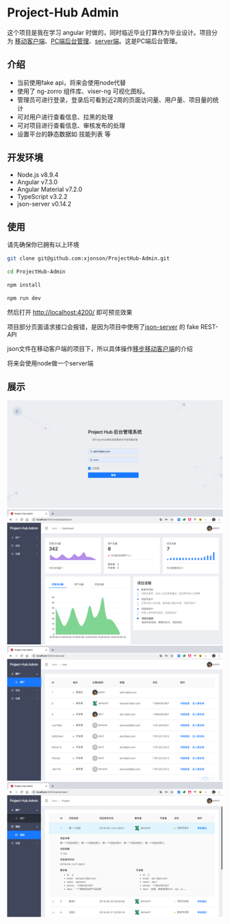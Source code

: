 # Project-Hub Admin


这个项目是我在学习 angular 时做的，同时临近毕业打算作为毕业设计。项目分为 [移动客户端](https://github.com/xjonson/ProjectHub-Client)、[PC端后台管理](https://github.com/xjonson/ProjectHub-Admin)、[server端](https://github.com/xjonson/ProjectHub-BackEnd)。这是PC端后台管理。


## 介绍

- 当前使用fake api，将来会使用node代替
- 使用了 ng-zorro 组件库、viser-ng 可视化图标。
- 管理员可进行登录，登录后可看到近2周的页面访问量、用户量、项目量的统计
- 可对用户进行查看信息、拉黑的处理
- 可对项目进行查看信息、审核发布的处理
- 设置平台的静态数据如 技能列表 等


## 开发环境

- Node.js v8.9.4
- Angular v7.3.0
- Angular Material v7.2.0
- TypeScript v3.2.2
- json-server v0.14.2


## 使用

请先确保你已拥有以上环境

```bash
git clone git@github.com:xjonson/ProjectHub-Admin.git
```

```bash
cd ProjectHub-Admin
```

```bash
npm install
```

```bash
npm run dev
```

然后打开 [http://localhost:4200/](http://localhost:4200/) 即可预览效果

项目部分页面请求接口会报错，是因为项目中使用了[json-server](https://github.com/typicode/json-server) 的 fake REST-API

json文件在移动客户端的项目下，所以具体操作[移步移动客户端](https://github.com/xjonson/ProjectHub-Client)的介绍


将来会使用node做一个server端

## 展示

![login](./screenshots/login.png)
![dashboard](./screenshots/dashboard.png)
![user](./screenshots/user.png)
![project](./screenshots/project.png)
